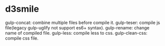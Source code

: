 # d3smile

gulp-concat: combine multiple files before compile it.
gulp-teser: compile js file(legacy gulp-uglify not support es6+ syntax).
gulp-rename: change name of compiled file.
gulp-less: compile less to css.
gulp-clean-css: compile css file.
